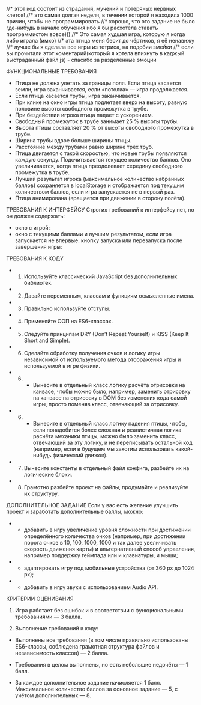 //* этот код состоит из страданий, мучений и потеряных нервных клеток!
//* это самая долгая неделя, в течении которой я находила 1000 причин, чтобы не программировать
//* хорошо, что это задание не было где-нибудь в начале обучения ибо я бы расхотела ставать программистом вовсе)))
//* Это самая худшая игра, которую я когда либо играла (имхо)
//* эта птица меня бесит до чёртиков, я её ненавижу
//* лучше бы я сделала все игры из тетриса, на подобии змейки
//* если вы прочитали этот коментарий(который я хотела впихнуть в каджый выстраданный файл js) - спасибо за разделённые эмоции

ФУНКЦИОНАЛЬНЫЕ ТРЕБОВАНИЯ
+ Птица не должна улетать за границы поля. Если птица касается земли, игра заканчивается, если «потолка» — игра продолжается.
+ Если птица касается трубы, игра заканчивается.
+ При клике на окно игры птица подлетает вверх на высоту, равную половине высоты свободного промежутка в трубе.
+ При бездействии игрока птица падает с ускорением.
+ Свободный промежуток в трубе занимает 25 % высоты трубы.
+ Высота птицы составляет 20 % от высоты свободного промежутка в трубе.
+ Ширина трубы вдвое больше ширины птицы.
+ Расстояние между трубами равно ширине трёх труб.
+ Птица двигается с такой скоростью, что новые трубы появляются каждую секунду.
Подсчитывается текущее количество баллов. Оно увеличивается, когда птица преодолевает середину свободного промежутка в трубе.
+ Лучший результат игрока (максимальное количество набранных баллов) сохраняется в localStorage и отображается под текущим количеством баллов, если игра запускается не в первый раз.
+ Птица анимирована (вращается при движении в сторону полёта).

ТРЕБОВАНИЯ К ИНТЕРФЕЙСУ
Строгих требований к интерфейсу нет, но он должен содержать:
+ окно с игрой:
+ окно с текущими баллами и лучшим результатом, если игра запускается не впервые:
кнопку запуска или перезапуска после завершения игры:

ТРЕБОВАНИЯ К КОДУ
+ 1. Используйте классический JavaScript без дополнительных библиотек.
+ 2. Давайте переменным, классам и функциям осмысленные имена.
+ 3. Правильно используйте отступы.
+ 4. Применяйте ООП на ES6-классах.
+ 5. Следуйте принципам DRY (Don’t Repeat Yourself) и KISS (Keep It Short and Simple).
+ 6. Сделайте обработку получения очков и логику игры независимой от используемого метода отображения игры и используемой в игре физики.
+ 6. - Вынесите в отдельный класс логику расчёта отрисовки на канвасе, чтобы можно было, например, заменить отрисовку на канвасе на отрисовку в DOM без изменения кода самой игры, просто поменяв класс, отвечающий за отрисовку.
+ 6. - Вынесите в отдельный класс логику падения птицы, чтобы, если понадобится более сложная и реалистичная логика расчёта механики птицы, можно было заменить класс, отвечающий за эту логику, и не переписывать остальной код (например, если в будущем мы захотим использовать какой-нибудь физический движок).
+ 7. Вынесите константы в отдельный файл конфига, разбейте их на логические блоки.
+ 8. Грамотно разбейте проект на файлы, продумайте и реализуйте их структуру.

ДОПОЛНИТЕЛЬНОЕ ЗАДАНИЕ
Если у вас есть желание улучшить проект и заработать дополнительные баллы, можно:

+ - добавить в игру увеличение уровня сложности при достижении определённого количества очков (например, при достижении порога очков в 10, 100, 1000, 1000 и так далее увеличивать скорость движения карты) и альтернативный способ управления, например поддержку геймпада или и клавиатуры, и мыши;
+ - адаптировать игру под мобильные устройства (от 360 px до 1024 px);
+ - добавить в игру звуки с использованием Audio API.

КРИТЕРИИ ОЦЕНИВАНИЯ
1. Игра работает без ошибок и в соответствии с функциональными требованиями — 3 балла.

2. Выполнение требований к коду:
- Выполнены все требования (в том числе правильно использованы ES6-классы, соблюдена грамотная структура файлов и независимость классов) — 2 балла.
- Требования в целом выполнены, но есть небольшие недочёты — 1 балл.

- За каждое дополнительное задание начисляется 1 балл.
Максимальное количество баллов за основное задание — 5, с учётом дополнительных — 8.